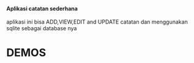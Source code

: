 #### Aplikasi catatan sederhana
aplikasi ini bisa ADD,VIEW,EDIT and UPDATE catatan dan menggunakan sqlite sebagai database nya 

# DEMOS
